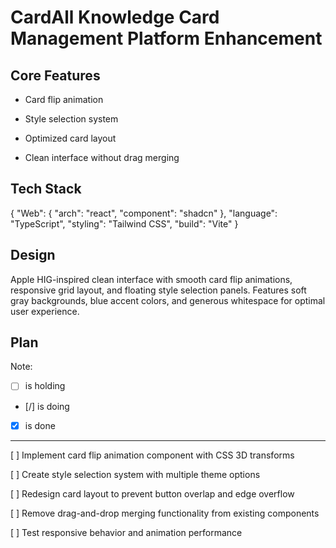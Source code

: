 # CardAll Knowledge Card Management Platform Enhancement

## Core Features

- Card flip animation

- Style selection system

- Optimized card layout

- Clean interface without drag merging

## Tech Stack

{
  "Web": {
    "arch": "react",
    "component": "shadcn"
  },
  "language": "TypeScript",
  "styling": "Tailwind CSS",
  "build": "Vite"
}

## Design

Apple HIG-inspired clean interface with smooth card flip animations, responsive grid layout, and floating style selection panels. Features soft gray backgrounds, blue accent colors, and generous whitespace for optimal user experience.

## Plan

Note: 

- [ ] is holding
- [/] is doing
- [X] is done

---

[ ] Implement card flip animation component with CSS 3D transforms

[ ] Create style selection system with multiple theme options

[ ] Redesign card layout to prevent button overlap and edge overflow

[ ] Remove drag-and-drop merging functionality from existing components

[ ] Test responsive behavior and animation performance
